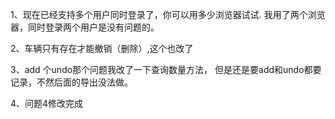 1、现在已经支持多个用户同时登录了，你可以用多少浏览器试试.
我用了两个浏览器，同时登录两个用户是没有问题的。


2、车辆只有存在才能撤销（删除）,这个也改了

3、add 个undo那个问题我改了一下查询数量方法，
但是还是要add和undo都要记录，不然后面的导出没法做。

4、问题4修改完成

